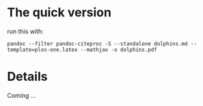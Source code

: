 # The quick version

run this with:

    pandoc --filter pandoc-citeproc -S --standalone dolphins.md --template=plos-one.latex --mathjax -o dolphins.pdf

# Details

Coming ...

